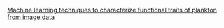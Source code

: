[Machine learning techniques to characterize functional traits of plankton from image data](https://aslopubs.onlinelibrary.wiley.com/doi/full/10.1002/lno.12101)


